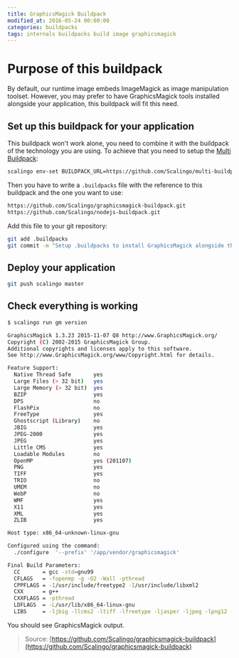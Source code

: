 ```yaml
---
title: GraphicsMagick Buildpack
modified_at: 2016-05-24 00:00:00
categories: buildpacks
tags: internals buildpacks build image graphicsmagick
---
```


# Purpose of this buildpack

By default, our runtime image embeds ImageMagick as image manipulation toolset.
However, you may prefer to have GraphicsMagick tools installed alongside your
application, this buildpack will fit this need.

## Set up this buildpack for your application

This buildpack won't work alone, you need to combine it with the buildpack of the technology you are using. To achieve
that you need to setup the [Multi Buildpack](http://doc.scalingo.com/buildpacks/multi):

```bash
scalingo env-set BUILDPACK_URL=https://github.com/Scalingo/multi-buildpack.git
```

Then you have to write a `.buildpacks` file with the reference to this buildpack and the one
you want to use:

```bash
https://github.com/Scalingo/graphicsmagick-buildpack.git
https://github.com/Scalingo/nodejs-buildpack.git
```

Add this file to your git repository:

```bash
git add .buildpacks
git commit -m "Setup .buildpacks to install GraphicsMagick alongside the application on Scalingo"
```

## Deploy your application

```bash
git push scalingo master
```

## Check everything is working

```bash
$ scalingo run gm version

GraphicsMagick 1.3.23 2015-11-07 Q8 http://www.GraphicsMagick.org/
Copyright (C) 2002-2015 GraphicsMagick Group.
Additional copyrights and licenses apply to this software.
See http://www.GraphicsMagick.org/www/Copyright.html for details.

Feature Support:
  Native Thread Safe       yes
  Large Files (> 32 bit)   yes
  Large Memory (> 32 bit)  yes
  BZIP                     yes
  DPS                      no
  FlashPix                 no
  FreeType                 yes
  Ghostscript (Library)    no
  JBIG                     yes
  JPEG-2000                yes
  JPEG                     yes
  Little CMS               yes
  Loadable Modules         no
  OpenMP                   yes (201107)
  PNG                      yes
  TIFF                     yes
  TRIO                     no
  UMEM                     no
  WebP                     no
  WMF                      yes
  X11                      yes
  XML                      yes
  ZLIB                     yes

Host type: x86_64-unknown-linux-gnu

Configured using the command:
  ./configure  '--prefix' '/app/vendor/graphicsmagick'

Final Build Parameters:
  CC       = gcc -std=gnu99
  CFLAGS   = -fopenmp -g -O2 -Wall -pthread
  CPPFLAGS = -I/usr/include/freetype2 -I/usr/include/libxml2
  CXX      = g++
  CXXFLAGS = -pthread
  LDFLAGS  = -L/usr/lib/x86_64-linux-gnu
  LIBS     = -ljbig -llcms2 -ltiff -lfreetype -ljasper -ljpeg -lpng12 -lwmflite -lXext -lSM -lICE -lX11 -llzma -lbz2 -lxml2 -lz -lm -lgomp -lpthread
```

You should see GraphicsMagick output.

> Source: [https://github.com/Scalingo/graphicsmagick-buildpack](https://github.com/Scalingo/graphicsmagick-buildpack)
